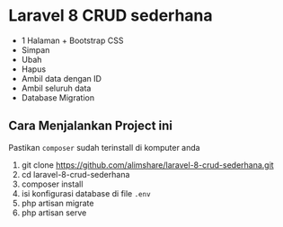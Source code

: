 # Laravel 8 CRUD sederhana

- 1 Halaman + Bootstrap CSS
- Simpan
- Ubah
- Hapus
- Ambil data dengan ID
- Ambil seluruh data
- Database Migration

## Cara Menjalankan Project ini

Pastikan `composer` sudah terinstall di komputer anda

1. git clone https://github.com/alimshare/laravel-8-crud-sederhana.git
2. cd laravel-8-crud-sederhana
3. composer install
4. isi konfigurasi database di file `.env` 
5. php artisan migrate
6. php artisan serve


